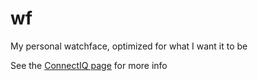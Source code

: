 # wf
My personal watchface, optimized for what I want it to be

See the [ConnectIQ page](https://apps.garmin.com/en-US/apps/ed0803d6-6069-45d3-a0a6-0d36166cea41) for more info

